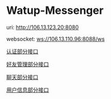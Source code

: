 # Watup-Messenger


uri: <http://106.13.123.20:8080>

websocket: <ws://106.13.110.96:8088/ws>

[认证部分接口](oauth-server/README.md)

[好友管理部分接口](friendmanaging/README.md)

[聊天部分接口](messaging/README.md)

[用户信息部分接口](usermanaging/README.md)


